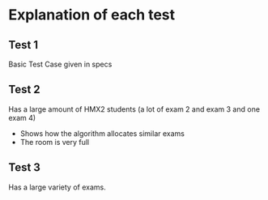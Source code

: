 # Explanation of each test

## Test 1
Basic Test Case given in specs

## Test 2
Has a large amount of HMX2 students (a lot of exam 2 and exam 3 and one exam 4)
- Shows how the algorithm allocates similar exams
- The room is very full

## Test 3
Has a large variety of exams.
